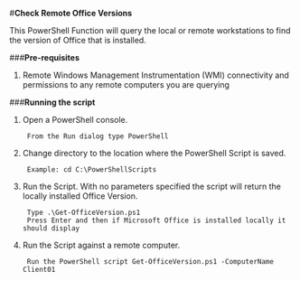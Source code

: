 ﻿#**Check Remote Office Versions**

This PowerShell Function will query the local or remote workstations to find the version of Office that is installed.   

###**Pre-requisites**

1. Remote Windows Management Instrumentation (WMI) connectivity and permissions to any remote computers you are querying

###**Running the script**

1. Open a PowerShell console.

		From the Run dialog type PowerShell 
		
2. Change directory to the location where the PowerShell Script is saved.

		Example: cd C:\PowerShellScripts
		
2. Run the Script. With no parameters specified the script will return the locally installed Office Version.

		Type .\Get-OfficeVersion.ps1
		Press Enter and then if Microsoft Office is installed locally it should display
	
3. Run the Script against a remote computer. 

		Run the PowerShell script Get-OfficeVersion.ps1 -ComputerName Client01
	

	

